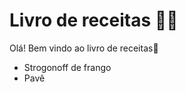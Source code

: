 # Livro de receitas :woman_cook:

Olá! Bem vindo ao livro de receitas:wave:

- Strogonoff de frango
- Pavê